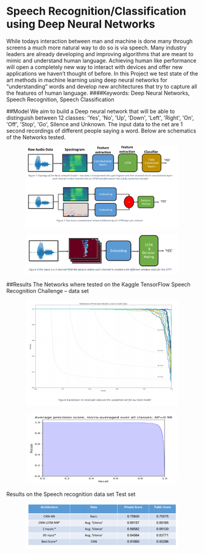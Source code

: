 # Speech Recognition/Classification using Deep Neural Networks

While todays interaction between man and machine is done many through screens a much more
natural way to do so is via speech. Many industry leaders are already developing and improving
algorithms that are meant to mimic and understand human language. Achieving human like
performance will open a completely new way to interact with devices and offer new applications we
haven’t thought of before. In this Project we test state of the art methods in machine learning using
deep neural networks for “understanding” words and develop new architectures that try to capture
all the features of human language.
####Keywords: Deep Neural Networks, Speech Recognition, Speech Classification 

##Model
We aim to build a Deep neural network that will be able to distinguish between 12 classes: 'Yes',
'No', 'Up', 'Down', 'Left', 'Right', 'On', 'Off', 'Stop', 'Go', Silence and Unknown. The input data to the
net are 1 second recordings of different people saying a word. Below are schematics of the Networks
tested.
<p align="center">
  <img src="https://raw.githubusercontent.com/eyalbd2/Kaglle-Tensorflow-Speech-Recognition/master/Images/model_image.PNG" width="400" title="model_2">
</p>
<p align="center">
  <img src="https://raw.githubusercontent.com/eyalbd2/Kaglle-Tensorflow-Speech-Recognition/master/Images/model_image_2.PNG" width="400" title="model_2">
</p>

##Results
The Networks where tested on the Kaggle TensorFlow Speech Recognition Challenge – data set 
<p align="center">
  <img src="https://raw.githubusercontent.com/eyalbd2/Kaglle-Tensorflow-Speech-Recognition/master/Images/precision_recall.PNG" width="400" title="precision_recall_1">
</p>
<p align="center">
  <img src="https://raw.githubusercontent.com/eyalbd2/Kaglle-Tensorflow-Speech-Recognition/master/Images/precision_recall_2.PNG" width="400" title="precision_recall_2">
</p>

Results on the Speech recognition data set Test set
<p align="center">
  <img src="https://raw.githubusercontent.com/eyalbd2/Kaglle-Tensorflow-Speech-Recognition/master/Images/result_table.PNG" width="400" title="Results_table">
</p>
